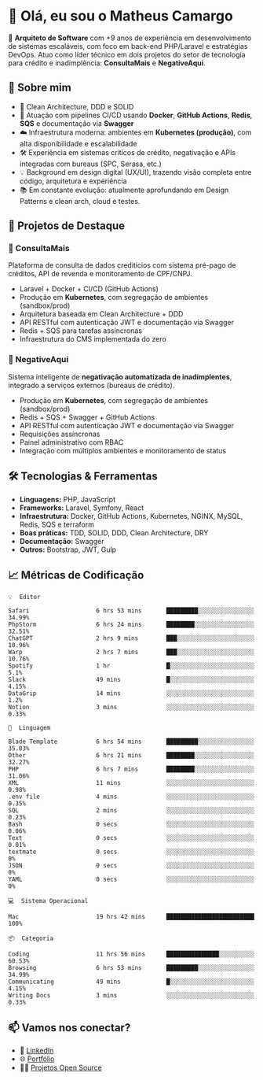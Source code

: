 # 👋 Olá, eu sou o Matheus Camargo

🎯 **Arquiteto de Software** com +9 anos de experiência em desenvolvimento de sistemas escaláveis, com foco em back-end PHP/Laravel e estratégias DevOps. Atuo como líder técnico em dois projetos do setor de tecnologia para crédito e inadimplência: **ConsultaMais** e **NegativeAqui**.

## 🧠 Sobre mim

- 🚀 Clean Architecture, DDD e SOLID
- 🔁 Atuação com pipelines CI/CD usando **Docker**, **GitHub Actions**, **Redis**, **SQS** e documentação via **Swagger**
- ☁️ Infraestrutura moderna: ambientes em **Kubernetes (produção)**, com alta disponibilidade e escalabilidade
- 🛠️ Experiência em sistemas críticos de crédito, negativação e APIs integradas com bureaus (SPC, Serasa, etc.)
- 💡 Background em design digital (UX/UI), trazendo visão completa entre código, arquitetura e experiência
- 📚 Em constante evolução: atualmente aprofundando em Design Patterns e clean arch, cloud e testes.

## 🚧 Projetos de Destaque

### 🔹 ConsultaMais
Plataforma de consulta de dados creditícios com sistema pré-pago de créditos, API de revenda e monitoramento de CPF/CNPJ.

- Laravel + Docker + CI/CD (GitHub Actions)
- Produção em **Kubernetes**, com segregação de ambientes (sandbox/prod)
- Arquitetura baseada em Clean Architecture + DDD
- API RESTful com autenticação JWT e documentação via Swagger
- Redis + SQS para tarefas assíncronas
- Infraestrutura do CMS implementada do zero

### 🔹 NegativeAqui
Sistema inteligente de **negativação automatizada de inadimplentes**, integrado a serviços externos (bureaus de crédito).

- Produção em **Kubernetes**, com segregação de ambientes (sandbox/prod)
- Redis + SQS + Swagger + GitHub Actions
- API RESTful com autenticação JWT e documentação via Swagger
- Requisições assíncronas
- Painel administrativo com RBAC
- Integração com múltiplos ambientes e monitoramento de status

## 🛠️ Tecnologias & Ferramentas

- **Linguagens:** PHP, JavaScript
- **Frameworks:** Laravel, Symfony, React
- **Infraestrutura:** Docker, GitHub Actions, Kubernetes, NGINX, MySQL, Redis, SQS e terraform
- **Boas práticas:** TDD, SOLID, DDD, Clean Architecture, DRY
- **Documentação:** Swagger
- **Outros:** Bootstrap, JWT, Gulp

## 📈 Métricas de Codificação

```text
💡  Editor

Safari                   6 hrs 53 mins       █████████░░░░░░░░░░░░░░░░     34.99%
PhpStorm                 6 hrs 24 mins       ████████░░░░░░░░░░░░░░░░░     32.51%
ChatGPT                  2 hrs 9 mins        ███░░░░░░░░░░░░░░░░░░░░░░     10.96%
Warp                     2 hrs 7 mins        ███░░░░░░░░░░░░░░░░░░░░░░     10.76%
Spotify                  1 hr                █░░░░░░░░░░░░░░░░░░░░░░░░       5.1%
Slack                    49 mins             █░░░░░░░░░░░░░░░░░░░░░░░░      4.15%
DataGrip                 14 mins             ░░░░░░░░░░░░░░░░░░░░░░░░░       1.2%
Notion                   3 mins              ░░░░░░░░░░░░░░░░░░░░░░░░░      0.33%
```
```text
💬  Linguagem

Blade Template           6 hrs 54 mins       █████████░░░░░░░░░░░░░░░░     35.03%
Other                    6 hrs 21 mins       ████████░░░░░░░░░░░░░░░░░     32.27%
PHP                      6 hrs 7 mins        ████████░░░░░░░░░░░░░░░░░     31.06%
XML                      11 mins             ░░░░░░░░░░░░░░░░░░░░░░░░░      0.98%
.env file                4 mins              ░░░░░░░░░░░░░░░░░░░░░░░░░      0.35%
SQL                      2 mins              ░░░░░░░░░░░░░░░░░░░░░░░░░      0.23%
Bash                     0 secs              ░░░░░░░░░░░░░░░░░░░░░░░░░      0.06%
Text                     0 secs              ░░░░░░░░░░░░░░░░░░░░░░░░░      0.01%
textmate                 0 secs              ░░░░░░░░░░░░░░░░░░░░░░░░░         0%
JSON                     0 secs              ░░░░░░░░░░░░░░░░░░░░░░░░░         0%
YAML                     0 secs              ░░░░░░░░░░░░░░░░░░░░░░░░░         0%
```
```text
💻  Sistema Operacional

Mac                      19 hrs 42 mins      █████████████████████████       100%
```
```text
📦  Categoria

Coding                   11 hrs 56 mins      ███████████████░░░░░░░░░░     60.53%
Browsing                 6 hrs 53 mins       █████████░░░░░░░░░░░░░░░░     34.99%
Communicating            49 mins             █░░░░░░░░░░░░░░░░░░░░░░░░      4.15%
Writing Docs             3 mins              ░░░░░░░░░░░░░░░░░░░░░░░░░      0.33%
```

## 📫 Vamos nos conectar?

- 💼 [LinkedIn](https://www.linkedin.com/in/matheuscamargoxavier)
- 🌐 [Portfólio](https://matheuscamargo.co)
- 🧑‍💻 [Projetos Open Source](https://github.com/bymatheus)
